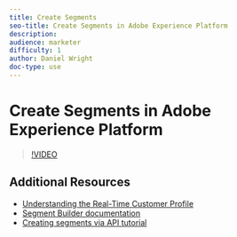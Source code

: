 ```yaml
---
title: Create Segments
seo-title: Create Segments in Adobe Experience Platform
description: 
audience: marketer
difficulty: 1
author: Daniel Wright
doc-type: use
---
```


# Create Segments in Adobe Experience Platform

>[!VIDEO](https://video.tv.adobe.com/v/27254?quality=12)

## Additional Resources

* [Understanding the Real-Time Customer Profile](../profiles/real-time-customer-profile-feature-video-understand.md)
* [Segment Builder documentation](https://www.adobe.io/apis/experienceplatform/home/profile-identity-segmentation/profile-identity-segmentation-services.html#!end-user/markdown/segmentation_overview/segmentation.md)
* [Creating segments via API tutorial](https://www.adobe.io/apis/experienceplatform/home/tutorials/alltutorials.html#!api-specification/markdown/narrative/tutorials/creating_a_segment_tutorial/creating_a_segment_tutorial.md)